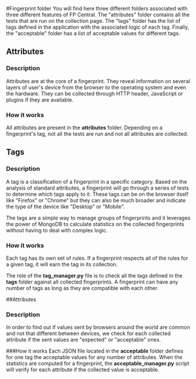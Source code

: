 #Fingerprint folder
You will find here three different folders associated with three different features 
of FP Central. 
The "attributes" folder contains all the tests that are run on the collection page.
The "tags" folder has the list of tags defined in the application with the associated
logic of each tag.
Finally, the "acceptable" folder has a list of acceptable values for different tags. 

## Attributes
### Description
Attributes are at the core of a fingerprint.
They reveal information on several layers of user's device from the browser to the operating system and
even the hardware.
They can be collected through HTTP header, JavaScript or plugins if they are available.

### How it works
All attributes are present in the **attributes** folder.
Depending on a fingerprint's tag, not all the tests are run and not all attributes are collected.


## Tags
### Description
A tag is a classification of a fingerprint in a specific category.
Based on the analysis of standard attributes, a fingerprint will go through a series of tests
to determine which tags apply to it.
These tags can be on the browser itself like "Firefox" or "Chrome" but they can also be much broader
and indicate the type of the device like "Desktop" or "Mobile".

The tags are a simple way to manage groups of fingerprints and it leverages the power of MongoDB
to calculate statistics on the collected fingerprints without having to deal with complex logic.

### How it works
Each tag has its own set of rules.
If a fingerprint respects all of the rules for a given tag, it will earn the tag in its collection.

The role of the **tag_manager.py** file is to check all the tags defined in the **tags** folder
against all collected fingerprints.
A fingerprint can have any number of tags as long as they are compatible with each other.


##Attributes
### Description
In order to find out if values sent by browsers around the world are common and not that different
between devices, we check for each collected attribute if the sent values are "expected" or 
"acceptable" ones.

###How it works
Each JSON file located in the **acceptable** folder defines for one tag the acceptable values 
for any number of attributes.
When the statistics are computed for a fingerprint, the **acceptable_manager.py** script
will verify for each attribute if the collected value is acceptable.